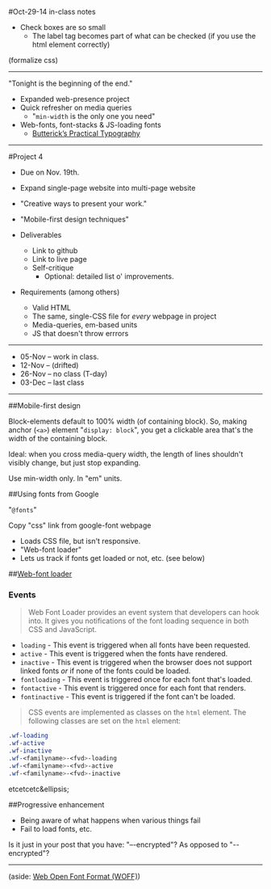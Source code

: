 #Oct-29-14 in-class notes


* Check boxes are so small
  * The label tag becomes part of what can be checked (if you use the html element correctly)

(formalize css)

----

"Tonight is the beginning of the end."

* Expanded web-presence project
* Quick refresher on media queries
  * "`min-width` is the only one you need"
* Web-fonts, font-stacks & JS-loading fonts
  * [Butterick’s Practical Typography](http://practicaltypography.com/)

----

#Project 4

* Due on Nov. 19th.
* Expand single-page website into multi-page website
* "Creative ways to present your work."
* "Mobile-first design techniques"

* Deliverables
  * Link to github
  * Link to live page
  * Self-critique
    * Optional: detailed list o' improvements.

* Requirements (among others)
  * Valid HTML
  * The same, single-CSS file for *every* webpage in project
  * Media-queries, em-based units
  * JS that doesn't throw errrors

----

* 05-Nov &ndash; work in class.
* 12-Nov &ndash; (drifted)
* 26-Nov &ndash; no class (T-day)
* 03-Dec &ndash; last class

----

##Mobile-first design

Block-elements default to 100% width (of containing block).  So, making anchor (`<a>`) element "`display: block`", you get a clickable area that's the width of the containing block.

Ideal: when you cross media-query width, the length of lines shouldn't visibly change, but just stop expanding.

Use min-width only.  In "em" units.

##Using fonts from Google

"`@fonts`"



Copy "css" link from google-font webpage
* Loads CSS file, but isn't responsive.
* "Web-font loader"
 * Lets us track if fonts get loaded or not, etc. (see below)





##[Web-font loader](https://github.com/typekit/webfontloader)

### Events

>Web Font Loader provides an event system that developers can hook into. It gives you notifications of the font loading sequence in both CSS and JavaScript.

  * `loading` - This event is triggered when all fonts have been requested.
  * `active` - This event is triggered when the fonts have rendered.
  * `inactive` - This event is triggered when the browser does not support linked fonts *or* if none of the fonts could be loaded.
  * `fontloading` - This event is triggered once for each font that's loaded.
  * `fontactive` - This event is triggered once for each font that renders.
  * `fontinactive` - This event is triggered if the font can't be loaded.

>CSS events are implemented as classes on the `html` element. The following classes are set on the `html` element:

```css
.wf-loading
.wf-active
.wf-inactive
.wf-<familyname>-<fvd>-loading
.wf-<familyname>-<fvd>-active
.wf-<familyname>-<fvd>-inactive
```

etcetcetc&ellipsis;

##Progressive enhancement

* Being aware of what happens when various things fail
 * Fail to load fonts, etc.


Is it just in your post that you have: "&ndash;-encrypted"?  As opposed to "--encrypted"?


----

(aside: [Web Open Font Format (WOFF)](https://developer.mozilla.org/en-US/docs/Web/Guide/WOFF))
